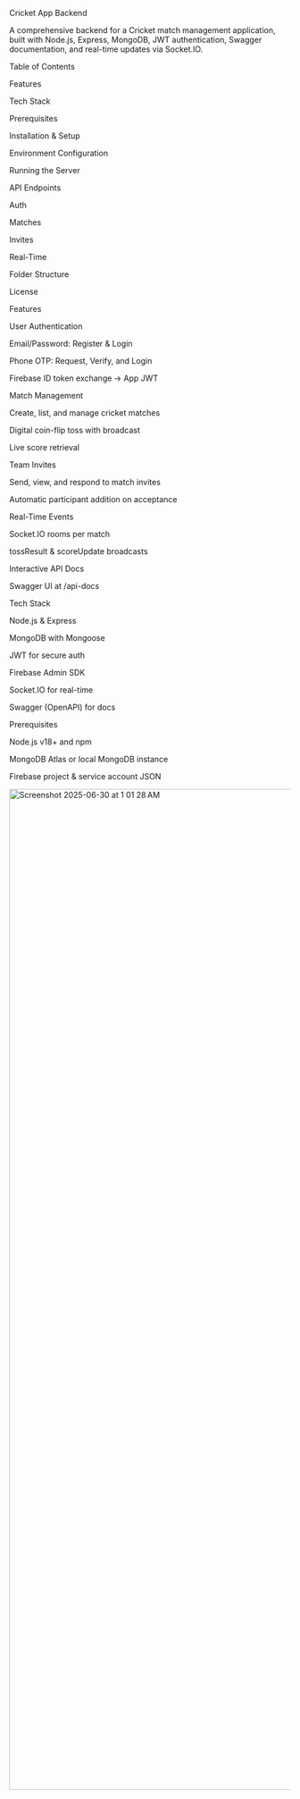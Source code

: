 Cricket App Backend

A comprehensive backend for a Cricket match management application, built with Node.js, Express, MongoDB, JWT authentication, Swagger documentation, and real-time updates via Socket.IO.

Table of Contents

Features

Tech Stack

Prerequisites

Installation & Setup

Environment Configuration

Running the Server

API Endpoints

Auth

Matches

Invites

Real-Time

Folder Structure

License

Features

User Authentication

Email/Password: Register & Login

Phone OTP: Request, Verify, and Login

Firebase ID token exchange → App JWT

Match Management

Create, list, and manage cricket matches

Digital coin-flip toss with broadcast

Live score retrieval

Team Invites

Send, view, and respond to match invites

Automatic participant addition on acceptance

Real-Time Events

Socket.IO rooms per match

tossResult & scoreUpdate broadcasts

Interactive API Docs

Swagger UI at /api-docs

Tech Stack

Node.js & Express

MongoDB with Mongoose

JWT for secure auth

Firebase Admin SDK

Socket.IO for real-time

Swagger (OpenAPI) for docs

Prerequisites

Node.js v18+ and npm

MongoDB Atlas or local MongoDB instance

Firebase project & service account JSON


<img width="1792" alt="Screenshot 2025-06-30 at 1 01 28 AM" src="https://github.com/user-attachments/assets/18038ebb-f5d7-4dde-b989-e9967b124dee" />
